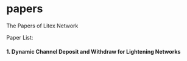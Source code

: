 # papers
The Papers of Litex Network


Paper List: 
#### 1. Dynamic Channel Deposit and Withdraw for Lightening Networks
